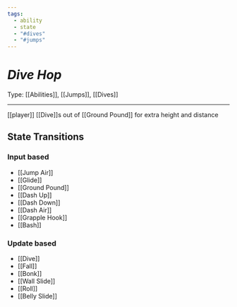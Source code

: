 ```yaml
---
tags:
  - ability
  - state
  - "#dives"
  - "#jumps"
---
```

# _Dive Hop_

Type: [[Abilities]], [[Jumps]], [[Dives]]

----


[[player]] [[Dive]]s out of [[Ground Pound]] for extra height and distance

## State Transitions

### Input based

* [[Jump Air]]
* [[Glide]]
* [[Ground Pound]]
* [[Dash Up]]
* [[Dash Down]]
* [[Dash Air]]
* [[Grapple Hook]]
* [[Bash]]

### Update based

* [[Dive]]
* [[Fall]]
* [[Bonk]]
* [[Wall Slide]]
* [[Roll]]
* [[Belly Slide]]